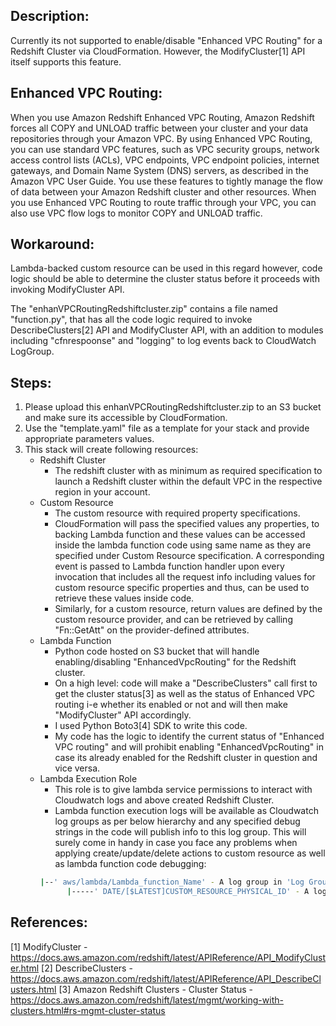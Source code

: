 Description:
------------
Currently its not supported to enable/disable "Enhanced VPC Routing" for a Redshift Cluster via CloudFormation. However, the ModifyCluster[1] API itself supports this feature.

Enhanced VPC Routing:
---------------------
When you use Amazon Redshift Enhanced VPC Routing, Amazon Redshift forces all COPY and UNLOAD traffic between your cluster and your data repositories through your Amazon VPC. By using Enhanced VPC Routing, you can use standard VPC features, such as VPC security groups, network access control lists (ACLs), VPC endpoints, VPC endpoint policies, internet gateways, and Domain Name System (DNS) servers, as described in the Amazon VPC User Guide. You use these features to tightly manage the flow of data between your Amazon Redshift cluster and other resources. When you use Enhanced VPC Routing to route traffic through your VPC, you can also use VPC flow logs to monitor COPY and UNLOAD traffic.

Workaround:
-----------
Lambda-backed custom resource can be used in this regard however, code logic should be able to determine the cluster status before it proceeds with invoking ModifyCluster API.

The "enhanVPCRoutingRedshiftcluster.zip" contains a file named "function.py", that has all the code logic required to invoke DescribeClusters[2] API and ModifyCluster API, with an addition to modules including "cfnrespoonse" and "logging" to log events back to CloudWatch LogGroup.

Steps:
------
1. Please upload this enhanVPCRoutingRedshiftcluster.zip to an S3 bucket and make sure its accessible by CloudFormation.
2. Use the "template.yaml" file as a template for your stack and provide appropriate parameters values.
3. This stack will create following resources:
    - Redshift Cluster
        - The redshift cluster with as minimum as required specification to launch a Redshift cluster within the default VPC in the respective region in your account.
    - Custom Resource
        - The custom resource with required property specifications.
        - CloudFormation will pass the specified values any properties, to backing Lambda function and these values can be accessed inside the lambda function code using same name as they are specified under Custom Resource specification. A corresponding event is passed to Lambda function handler upon every invocation that includes all the request info including values for custom resource specific properties and thus, can be used to retrieve these values inside code.
        -  Similarly, for a custom resource, return values are defined by the custom resource provider, and can be retrieved by calling "Fn::GetAtt" on the provider-defined attributes.
    - Lambda Function  
        - Python code hosted on S3 bucket that will handle enabling/disabling "EnhancedVpcRouting" for the Redshift cluster.
        - On a high level: code will make a "DescribeClusters" call first to get the cluster status[3] as well as the status of Enhanced VPC routing i-e whether its enabled or not and will then make "ModifyCluster" API accordingly.
        - I used Python Boto3[4] SDK to write this code.
        - My code has the logic to identify the current status of "Enhanced VPC routing" and will prohibit enabling "EnhancedVpcRouting" in case its already enabled for the Redshift cluster in question and vice versa.
    - Lambda Execution Role
        - This role is to give lambda service permissions to interact with Cloudwatch logs and above created Redshift Cluster.
        - Lambda function execution logs will be available as Cloudwatch log groups as per below hierarchy and any specified debug strings in the code will publish info to this log group. This will surely come in handy in case you face any problems when applying create/update/delete actions to custom resource as well as lambda function code debugging:
        ```bash
        |--' aws/lambda/Lambda_function_Name' - A log group in 'Log Groups' section on CloudWatch console.
              |-----' DATE/[$LATEST]CUSTOM_RESOURCE_PHYSICAL_ID' - A log stream with the same name as the physical id for Cloudformation stack's custom resource.
        ```
References:
-----------
[1] ModifyCluster - https://docs.aws.amazon.com/redshift/latest/APIReference/API_ModifyCluster.html
[2] DescribeClusters - https://docs.aws.amazon.com/redshift/latest/APIReference/API_DescribeClusters.html
[3] Amazon Redshift Clusters - Cluster Status - https://docs.aws.amazon.com/redshift/latest/mgmt/working-with-clusters.html#rs-mgmt-cluster-status
